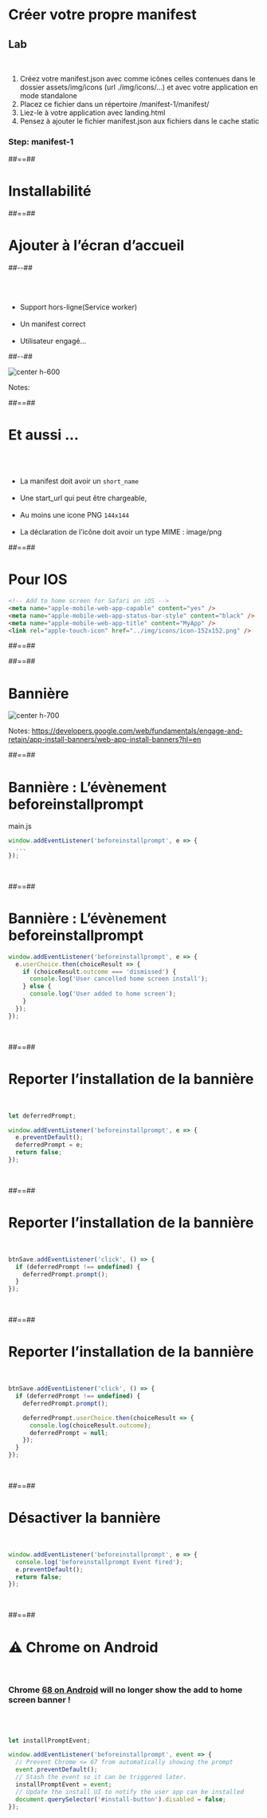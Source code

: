 <!-- .slide: class="exercice" -->

# Créer votre propre manifest

## Lab

<br>

1. Créez votre manifest.json avec comme icônes celles contenues dans le dossier assets/img/icons (url ./img/icons/…) et avec votre application en mode standalone
2. Placez ce fichier dans un répertoire /manifest-1/manifest/
3. Liez-le à votre application avec landing.html
4. Pensez à ajouter le fichier manifest.json aux fichiers dans le cache static

### Step: manifest-1

##==##

<!-- .slide: data-background="./assets/images/installabilite.png" class="transition mask" -->

# Installabilité

##==##

<!-- .slide: class="two-column-layout" -->

# Ajouter à l’écran d’accueil

##--##

<br><br>

- Support hors-ligne(Service worker)
  <br><br>
- Un manifest correct
  <br><br>
- Utilisateur engagé...

##--##

![center h-600](./assets/images/pwa_add_to_screen.png)

Notes:

##==##

# Et aussi ...

<br><br>

- La manifest doit avoir un `short_name`
  <br><br>
- Une start_url qui peut être chargeable,
  <br><br>
- Au moins une icone PNG `144x144`
  <br><br>
- La déclaration de l’icône doit avoir un type MIME : image/png

##==##

<!-- .slide: class="with-code" -->

# Pour IOS

```html
<!-- Add to home screen for Safari on iOS -->
<meta name="apple-mobile-web-app-capable" content="yes" />
<meta name="apple-mobile-web-app-status-bar-style" content="black" />
<meta name="apple-mobile-web-app-title" content="MyApp" />
<link rel="apple-touch-icon" href="../img/icons/icon-152x152.png" />
```

<!-- .element: class="big-code" -->

##==##

<!-- .slide: data-background="./assets/images/install_banner.png" -->

##==##

# Bannière

![center h-700](./assets/images/banniere.png)

Notes:
https://developers.google.com/web/fundamentals/engage-and-retain/app-install-banners/web-app-install-banners?hl=en

##==##

<!-- .slide: class="with-code" -->

# Bannière : L’évènement beforeinstallprompt

main.js

```javascript
window.addEventListener('beforeinstallprompt', e => {
  ...
});
```

<!-- .element: class="big-code"-->

<br>

##==##

<!-- .slide: class="with-code" -->

# Bannière : L’évènement beforeinstallprompt

```javascript
window.addEventListener('beforeinstallprompt', e => {
  e.userChoice.then(choiceResult => {
    if (choiceResult.outcome === 'dismissed') {
      console.log('User cancelled home screen install');
    } else {
      console.log('User added to home screen');
    }
  });
});
```

<!-- .element: class="big-code"-->

<br>

##==##

<!-- .slide: class="with-code" -->

# Reporter l’installation de la bannière

<br>

```javascript
let deferredPrompt;

window.addEventListener('beforeinstallprompt', e => {
  e.preventDefault();
  deferredPrompt = e;
  return false;
});
```

<!-- .element: class="big-code"-->

<br>

##==##

<!-- .slide: class="with-code" -->

# Reporter l’installation de la bannière

<br>

```javascript
btnSave.addEventListener('click', () => {
  if (deferredPrompt !== undefined) {
    deferredPrompt.prompt();
  }
});
```

<!-- .element: class="big-code"-->

<br>

##==##

<!-- .slide: class="with-code" -->

# Reporter l’installation de la bannière

<br>

```javascript
btnSave.addEventListener('click', () => {
  if (deferredPrompt !== undefined) {
    deferredPrompt.prompt();

    deferredPrompt.userChoice.then(choiceResult => {
      console.log(choiceResult.outcome);
      deferredPrompt = null;
    });
  }
});
```

<!-- .element: class="big-code"-->

<br>

##==##

<!-- .slide: class="with-code" -->

# Désactiver la bannière

<br>

```javascript
window.addEventListener('beforeinstallprompt', e => {
  console.log('beforeinstallprompt Event fired');
  e.preventDefault();
  return false;
});
```

<!-- .element: class="big-code"-->

<br>

##==##

<!-- .slide: class="with-code" -->

# ⚠️ Chrome on Android

<br>

### Chrome [68 on Android](https://developers.google.com/web/updates/2018/06/a2hs-updates) will no longer show the add to home screen banner !

<br><br>

```javascript
let installPromptEvent;

window.addEventListener('beforeinstallprompt', event => {
  // Prevent Chrome <= 67 from automatically showing the prompt
  event.preventDefault();
  // Stash the event so it can be triggered later.
  installPromptEvent = event;
  // Update the install UI to notify the user app can be installed
  document.querySelector('#install-button').disabled = false;
});
```

<br>
